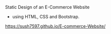 Static Design of an E-Commerce Website 

- using HTML, CSS and Bootstrap.


https://sush7597.github.io/E-commerce-Website/
